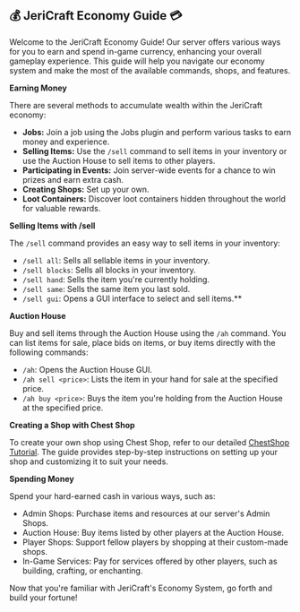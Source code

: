 ## 💰 JeriCraft Economy Guide 💳

Welcome to the JeriCraft Economy Guide! Our server offers various ways for you to earn and spend in-game currency,
enhancing your overall gameplay experience. This guide will help you navigate our economy system and make the most of
the available commands, shops, and features.

**Earning Money**

There are several methods to accumulate wealth within the JeriCraft economy:

- **Jobs:** Join a job using the Jobs plugin and perform various tasks to earn money and experience.
- **Selling Items:** Use the `/sell` command to sell items in your inventory or use the Auction House to sell items to
  other players.
- **Participating in Events:** Join server-wide events for a chance to win prizes and earn extra cash.
- **Creating Shops:** Set up your own.
- **Loot Containers:** Discover loot containers hidden throughout the world for valuable rewards.

**Selling Items with /sell**

The `/sell` command provides an easy way to sell items in your inventory:

- `/sell all`: Sells all sellable items in your inventory.
- `/sell blocks`: Sells all blocks in your inventory.
- `/sell hand`: Sells the item you're currently holding.
- `/sell same`: Sells the same item you last sold.
- `/sell gui`: Opens a GUI interface to select and sell items.**

**Auction House**

Buy and sell items through the Auction House using the `/ah` command. You can list items for sale, place bids on items,
or buy items directly with the following commands:

- `/ah`: Opens the Auction House GUI.
- `/ah sell <price>`: Lists the item in your hand for sale at the specified price.
- `/ah buy <price>`: Buys the item you're holding from the Auction House at the specified price.

**Creating a Shop with Chest Shop**

To create your own shop using Chest Shop, refer to our
detailed [ChestShop Tutorial](./docs/guides/ChestShop.md). The guide
provides
step-by-step instructions on setting up your shop and customizing it to suit your needs.

**Spending Money**

Spend your hard-earned cash in various ways, such as:

- Admin Shops: Purchase items and resources at our server's Admin Shops.
- Auction House: Buy items listed by other players at the Auction House.
- Player Shops: Support fellow players by shopping at their custom-made shops.
- In-Game Services: Pay for services offered by other players, such as building, crafting, or enchanting.

Now that you're familiar with JeriCraft's Economy System, go forth and build your fortune!
